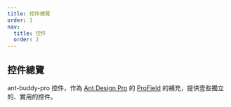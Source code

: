 ```yaml
---
title: 控件總覽
order: 1
nav:
  title: 控件
  order: 2
---
```


## 控件總覽

ant-buddy-pro 控件，作為 [Ant Design Pro](https://pro.ant.design/) 的 [ProField](https://github.com/ant-design/pro-components/blob/master/packages/field/README.md) 的補充，提供壹些獨立的、實用的控件。
